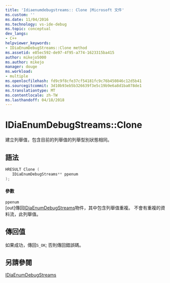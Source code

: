 ```yaml
---
title: 'Idiaenumdebugstreams:: Clone |Microsoft 文件'
ms.custom: ''
ms.date: 11/04/2016
ms.technology: vs-ide-debug
ms.topic: conceptual
dev_langs:
- C++
helpviewer_keywords:
- IDiaEnumDebugStreams::Clone method
ms.assetid: e85ec592-de97-4f95-a774-1623315ba415
author: mikejo5000
ms.author: mikejo
manager: douge
ms.workload:
- multiple
ms.openlocfilehash: fd9c9f8cfe37cf54181fc9c76b450846c12d5b41
ms.sourcegitcommit: 3d10b93eb5b326639f3e5c19b9e6a8d1ba078de1
ms.translationtype: MT
ms.contentlocale: zh-TW
ms.lasthandoff: 04/18/2018
---
```

# <a name="idiaenumdebugstreamsclone"></a>IDiaEnumDebugStreams::Clone
建立列舉值，包含目前的列舉值的列舉型別狀態相同。  
  
## <a name="syntax"></a>語法  
  
```C++  
HRESULT Clone (   
   IDiaEnumDebugStreams** ppenum  
);  
```  
  
#### <a name="parameters"></a>參數  
 `ppenum`  
 [out]傳回[IDiaEnumDebugStreams](../../debugger/debug-interface-access/idiaenumdebugstreams.md)物件，其中包含列舉值重複。 不會有重複的資料流，此列舉值。  
  
## <a name="return-value"></a>傳回值  
 如果成功，傳回`S_OK`; 否則傳回錯誤碼。  
  
## <a name="see-also"></a>另請參閱  
 [IDiaEnumDebugStreams](../../debugger/debug-interface-access/idiaenumdebugstreams.md)